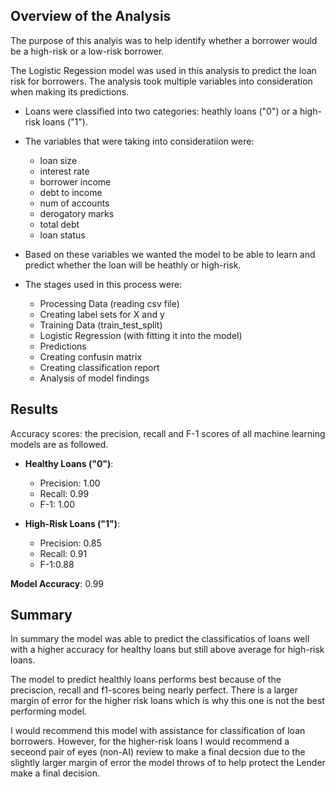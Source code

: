 ## Overview of the Analysis

The purpose of this analyis was to help identify whether a borrower would be a high-risk or a low-risk borrower.

The Logistic Regession model was used in this analysis to predict the loan risk for borrowers. The analysis took multiple variables into consideration when making its predictions.

* Loans were classified into two categories: heathly loans ("0") or a high-risk loans ("1").
* The variables that were taking into consideratiion were:
    - loan size	
    - interest rate	
    - borrower income
    - debt to income
    - num of accounts
    - derogatory marks
    - total debt
    - loan status

* Based on these variables we wanted the model to be able to learn and predict whether the loan will be heathly or high-risk.

* The stages used in this process were:
    - Processing Data (reading csv file)
    - Creating label sets for X and y 
    - Training Data (train_test_split)
    - Logistic Regression (with fitting it into the model)
    - Predictions
    - Creating confusin matrix
    - Creating classification report
    - Analysis of model findings

## Results

Accuracy scores: the precision, recall and F-1 scores of all machine learning models are as followed.

* **Healthy Loans ("0")**:
    - Precision: 1.00
    - Recall: 0.99
    - F-1: 1.00

* **High-Risk Loans ("1")**:
    - Precision: 0.85
    - Recall: 0.91
    - F-1:0.88

**Model Accuracy**: 0.99

## Summary

In summary the model was able to predict the classificatios of loans well with a higher accuracy for healthy loans but still above average for high-risk loans. 

The model to predict healthly loans performs best because of the preciscion, recall and f1-scores being nearly perfect. There is a larger margin of error for the higher risk loans which is why this one is not the best performing model. 

I would recommend this model with assistance for classification of loan borrowers. However, for the higher-risk loans I would recommend a seceond pair of eyes (non-AI) review to make a final decsion due to the slightly larger margin of error the model throws of to help protect the Lender make a final decision.
